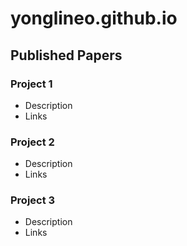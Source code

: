 # yonglineo.github.io

## Published Papers
### Project 1
- Description
- Links

### Project 2
- Description
- Links

### Project 3
- Description
- Links
